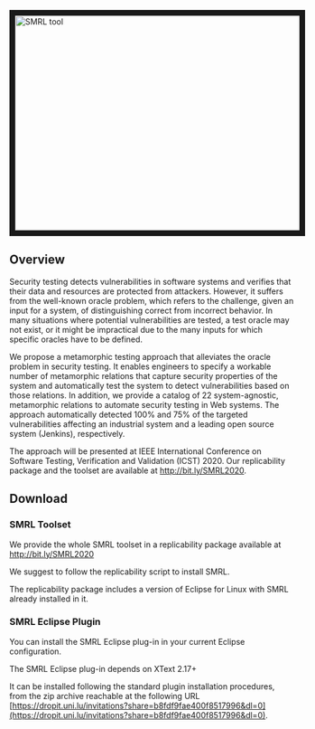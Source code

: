 <a href="http://www.youtube.com/watch?feature=player_embedded&v=9kx6u9LsGxs" target="_blank"><img src="http://img.youtube.com/vi/9kx6u9LsGxs/0.jpg" alt="SMRL tool" width="540" height="380" border="10" /></a>

## Overview 

Security testing detects vulnerabilities in software systems and verifies that their data and resources are protected from attackers. However, it suffers from the well-known oracle problem, which refers to the challenge, given an input for a system, of distinguishing correct from incorrect behavior. In many situations where potential vulnerabilities are tested, a test oracle may not exist, or it might be impractical due to the many inputs for which specific oracles have to be defined.

We propose a metamorphic testing approach that alleviates the oracle problem in security testing. It enables engineers to specify a workable number of metamorphic relations that capture security properties of the system and automatically test the system to detect vulnerabilities based on those relations. In addition, we provide a catalog of 22 system-agnostic, metamorphic relations to automate security testing in Web systems. The approach automatically detected 100% and 75% of the targeted vulnerabilities affecting an industrial system and a leading open source system (Jenkins), respectively.

The approach will be presented at IEEE International Conference on Software Testing, Verification and Validation (ICST) 2020. Our replicability package and the toolset are available at http://bit.ly/SMRL2020.

## Download


### SMRL Toolset

We provide the whole SMRL toolset in a replicability package available at http://bit.ly/SMRL2020

We suggest to follow the replicability script to install SMRL.

The replicability package includes a version of Eclipse for Linux with SMRL already installed in it. 



### SMRL Eclipse Plugin

You can install the SMRL Eclipse plug-in in your current Eclipse configuration.

The SMRL Eclipse plug-in depends on XText 2.17+

It can be installed following the standard plugin installation procedures, from the zip archive reachable at the following URL [https://dropit.uni.lu/invitations?share=b8fdf9fae400f8517996&dl=0](https://dropit.uni.lu/invitations?share=b8fdf9fae400f8517996&dl=0).



